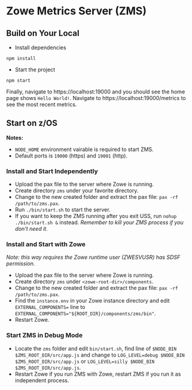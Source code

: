 # Zowe Metrics Server (ZMS)

## Build on Your Local

- Install dependencies

```
npm install
```

- Start the project

```
npm start
```

Finally, navigate to https://localhost:19000 and you should see the home page shows `Hello World!`. Navigate to https://localhost:19000/metrics to see the most recent metrics.

## Start on z/OS

**Notes:**

- `NODE_HOME` environment vairable is required to start ZMS.
- Default ports is `19000` (https) and `19001` (http).

### Install and Start Independently

- Upload the pax file to the server where Zowe is running.
- Create directory `zms` under your favorite directory.
- Change to the new created folder and extract the pax file: `pax -rf /path/to/zms.pax`.
- Run `./bin/start.sh` to start the server.
- If you want to keep the ZMS running after you exit USS, run `nohup ./bin/start.sh &` instead. _Remember to kill your ZMS process if you don't need it._

### Install and Start with Zowe

_Note: this way requires the Zowe runtime user (ZWESVUSR) has SDSF permission._

- Upload the pax file to the server where Zowe is running.
- Create directory `zms` under `<zowe-root-dir>/components`.
- Change to the new created folder and extract the pax file: `pax -rf /path/to/zms.pax`.
- Find the `instance.env` in your Zowe instance directory and edit `EXTERNAL_COMPONENTS=` line to `EXTERNAL_COMPONENTS="${ROOT_DIR}/components/zms/bin"`.
- Restart Zowe.

### Start ZMS in Debug Mode

- Locate the `zms` folder and edit `bin/start.sh`, find line of `$NODE_BIN $ZMS_ROOT_DIR/src/app.js` and change to `LOG_LEVEL=debug $NODE_BIN $ZMS_ROOT_DIR/src/app.js` or `LOG_LEVEL=silly $NODE_BIN $ZMS_ROOT_DIR/src/app.js`.
- Restart Zowe if you run ZMS with Zowe, restart ZMS if you run it as independent process.

